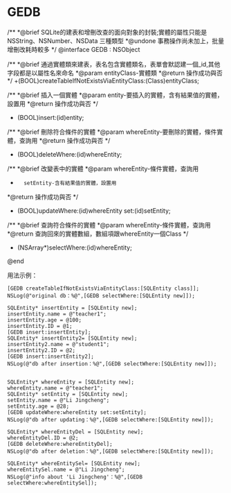 GEDB
====
/**
 *@brief SQLite的建表和增刪改查的面向對象的封裝;實體的屬性只能是 NSString、NSNumber、NSData 三種類型
 *@undone 事務操作尚未加上，批量增刪改耗時較多
 */
@interface GEDB : NSObject

/**
 *@brief 通過實體類來建表，表名包含實體類名，表單會默認建一個_id,其他字段都是以屬性名來命名
 *@param entityClass-實體類
 *@return 操作成功與否
 */
+(BOOL)createTableIfNotExistsViaEntityClass:(Class)entityClass;

/**
 *@brief 插入一個實體
 *@param entity-要插入的實體，含有結果值的實體，設置用
 *@return 操作成功與否
 */
+ (BOOL)insert:(id)entity;

/**
 *@brief 刪除符合條件的實體
 *@param whereEntity-要刪除的實體，條件實體，查詢用
 *@return 操作成功與否
 */
+ (BOOL)deleteWhere:(id)whereEntity;

/**
 *@brief 改變表中的實體
 *@param whereEntity-條件實體，查詢用
 *       setEntity-含有結果值的實體，設置用
 *@return 操作成功與否
 */
+ (BOOL)updateWhere:(id)whereEntity set:(id)setEntity;

/**
 *@brief 查詢符合條件的實體
 *@param whereEntity-條件實體，查詢用
 *@return 查詢回來的實體數組，數組項跟whereEntity一個Class
 */
+ (NSArray*)selectWhere:(id)whereEntity;

@end


用法示例：

    [GEDB createTableIfNotExistsViaEntityClass:[SQLEntity class]];
    NSLog(@"original db：%@",[GEDB selectWhere:[SQLEntity new]]);
    
    SQLEntity* insertEntity = [SQLEntity new];
    insertEntity.name = @"teacher1";
    insertEntity.age = @100;
    insertEntity.ID = @1;
    [GEDB insert:insertEntity];
    SQLEntity* insertEntity2= [SQLEntity new];
    insertEntity2.name = @"student1";
    insertEntity2.ID = @2;
    [GEDB insert:insertEntity2];
    NSLog(@"db after insertion：%@",[GEDB selectWhere:[SQLEntity new]]);
    

    SQLEntity* whereEntity = [SQLEntity new];
    whereEntity.name = @"teacher1";
    SQLEntity* setEntity = [SQLEntity new];
    setEntity.name = @"Li Jingcheng";
    setEntity.age = @28;
    [GEDB updateWhere:whereEntity set:setEntity];
    NSLog(@"db after updating：%@",[GEDB selectWhere:[SQLEntity new]]);

    SQLEntity* whereEntityDel = [SQLEntity new];
    whereEntityDel.ID = @2;
    [GEDB deleteWhere:whereEntityDel];
    NSLog(@"db after deletion：%@",[GEDB selectWhere:[SQLEntity new]]);
    
    SQLEntity* whereEntitySel= [SQLEntity new];
    whereEntitySel.name = @"Li Jingcheng";
    NSLog(@"info about 'Li Jingcheng'：%@",[GEDB selectWhere:whereEntitySel]);
    
